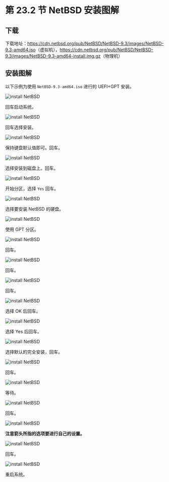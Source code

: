 # 第 23.2 节 NetBSD 安装图解

## 下载

下载地址：<https://cdn.netbsd.org/pub/NetBSD/NetBSD-9.3/images/NetBSD-9.3-amd64.iso>（虚拟机），<https://cdn.netbsd.org/pub/NetBSD/NetBSD-9.3/images/NetBSD-9.3-amd64-install.img.gz>（物理机）

## 安装图解

以下示例为使用 `NetBSD-9.3-amd64.iso` 进行的 UEFI+GPT 安装。

![install NetBSD](../.gitbook/assets/nb1.png)

回车启动系统。

![install NetBSD](../.gitbook/assets/nb2.png)

回车选择安装。

![install NetBSD](../.gitbook/assets/nb3.png)

保持键盘默认值即可。回车。

![install NetBSD](../.gitbook/assets/nb4.png)

选择安装到磁盘上。回车。

![install NetBSD](../.gitbook/assets/nb5.png)

开始分区，选择 `Yes` 回车。

![install NetBSD](../.gitbook/assets/nb6.png)


选择要安装 NetBSD 的硬盘。

![install NetBSD](../.gitbook/assets/nb7.png)

使用 GPT 分区。

![install NetBSD](../.gitbook/assets/nb8.png)

回车。

![install NetBSD](../.gitbook/assets/nb9.png)

回车。

![install NetBSD](../.gitbook/assets/nb10.png)

回车。

![install NetBSD](../.gitbook/assets/nb11.png)

选择 OK 后回车。

![install NetBSD](../.gitbook/assets/nb12.png)

选择 Yes 后回车。

![install NetBSD](../.gitbook/assets/nb13.png)

选择默认的完全安装，回车。

![install NetBSD](../.gitbook/assets/nb14.png)

回车。

![install NetBSD](../.gitbook/assets/nb15.png)

等待。

![install NetBSD](../.gitbook/assets/nb16.png)

回车。

![install NetBSD](../.gitbook/assets/nb17.png)

**注意箭头所指的选项要进行自己的设置。**

![install NetBSD](../.gitbook/assets/nb18.png)

回车。

![install NetBSD](../.gitbook/assets/nb19.png)

重启系统。

